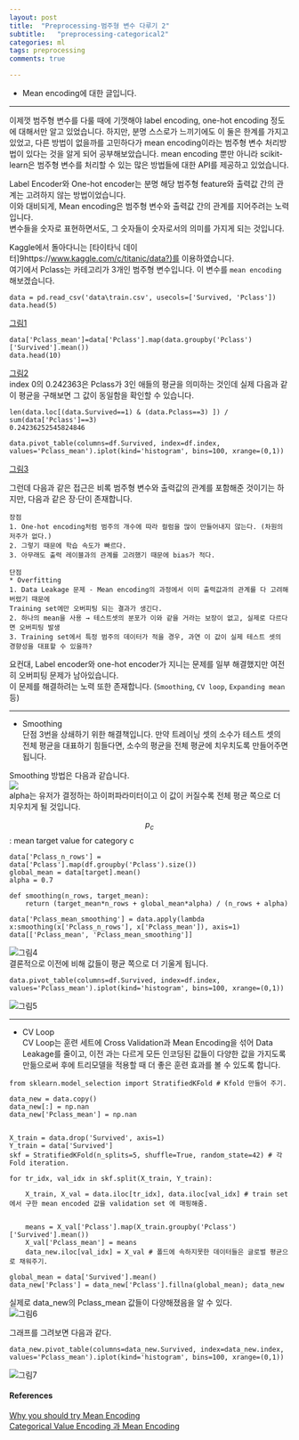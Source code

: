 ```yaml
---
layout: post
title:  "Preprocessing-범주형 변수 다루기 2"
subtitle:   "preprocessing-categorical2"
categories: ml
tags: preprocessing
comments: true

---
```


- Mean encoding에 대한 글입니다. 

---  

이제껏 범주형 변수를 다룰 때에 기껏해야 label encoding, one-hot encoding 정도에 대해서만 알고 있었습니다. 하지만, 분명 
스스로가 느끼기에도 이 둘은 한계를 가지고 있었고, 다른 방법이 없을까를 고민하다가 mean encoding이라는 범주형 변수 처리방법이 있다는 것을 
알게 되어 공부해보았습니다. mean encoding 뿐만 아니라 scikit-learn은 범주형 변수를 처리할 수 있는 많은 방법들에 대한 API를 제공하고 있었습니다.  

Label Encoder와 One-hot encoder는 분명 해당 범주형 feature와 출력값 간의 관계는 고려하지 않는 방법이었습니다.  
이와 대비되게, Mean encoding은 범주형 변수와 출력값 간의 관계를 지어주려는 노력입니다.  
변수들을 숫자로 표현하면서도, 그 숫자들이 숫자로서의 의미를 가지게 되는 것입니다.  

Kaggle에서 돌아다니는 [타이타닉 데이터]9https://www.kaggle.com/c/titanic/data?)를 이용하였습니다.  
여기에서 Pclass는 카테고리가 3개인 범주형 변수입니다. 이 변수를 `mean encoding` 해보겠습니다.  

```  
data = pd.read_csv('data\train.csv', usecols=['Survived, 'Pclass'])  
data.head(5)  
```  
[그림1]()  
```  
data['Pclass_mean']=data['Pclass'].map(data.groupby('Pclass')['Survived'].mean())  
data.head(10)  
```  
[그림2]()  
index 0의 0.242363은 Pclass가 3인 애들의 평균을 의미하는 것인데 실제 다음과 같이 평균을 구해보면 그 값이 
동일함을 확인할 수 있습니다.   
```  
len(data.loc[(data.Survived==1) & (data.Pclass==3) ]) / sum(data['Pclass']==3)  
0.24236252545824846  
```  

```  
data.pivot_table(columns=df.Survived, index=df.index, values='Pclass_mean').iplot(kind='histogram', bins=100, xrange=(0,1))  
```
[그림3]()

그런데 다음과 같은 접근은 비록 범주형 변수와 출력값의 관계를 포함해준 것이기는 하지만, 다음과 같은 장·단이 존재합니다.  
```  
장점  
1. One-hot encoding처럼 범주의 개수에 따라 컬럼을 많이 만들어내지 않는다. (차원의 저주가 없다.)  
2. 그렇기 때문에 학습 속도가 빠르다.  
3. 아무래도 출력 레이블과의 관계를 고려했기 때문에 bias가 적다.  

단점  
* Overfitting  
1. Data Leakage 문제 - Mean encoding의 과정에서 이미 출력값과의 관계를 다 고려해버렸기 때문에  
Training set에만 오버피팅 되는 결과가 생긴다.  
2. 하나의 mean을 사용 → 테스트셋의 분포가 이와 같을 거라는 보장이 없고, 실제로 다르다면 오버피팅 발생  
3. Training set에서 특정 범주의 데이터가 적을 경우, 과연 이 값이 실제 테스트 셋의 경향성을 대표할 수 있을까?  
```  

요컨대, Label encoder와 one-hot encoder가 지니는 문제를 일부 해결했지만 여전히 오버피팅 문제가 남아있습니다.  
이 문제를 해결하려는 노력 또한 존재합니다. (`Smoothing`,  `CV loop`, `Expanding mean` 등)  

---  

- Smoothing  
단점 3번을 상쇄하기 위한 해결책입니다. 만약 트레이닝 셋의 소수가 테스트 셋의 전체 평균을 대표하기 힘들다면, 
소수의 평균을 전체 평균에 치우치도록 만들어주면 됩니다.  

Smoothing 방법은 다음과 같습니다.  
![](https://img1.daumcdn.net/thumb/R1280x0/?scode=mtistory2&fname=https%3A%2F%2Fk.kakaocdn.net%2Fdn%2FbU3ZZc%2Fbtqyt43239w%2F8B8jyGqemj62p9pKQoNKjk%2Fimg.png)  
alpha는 유저가 결정하는 하이퍼파라미터이고 이 값이 커질수록 전체 평균 쪽으로 더 치우치게 될 것입니다.  
  
$$p_c$$ : mean target value for category c  

```  
data['Pclass_n_rows'] = data['Pclass'].map(df.groupby('Pclass').size())  
global_mean = data[target].mean()  
alpha = 0.7  

def smoothing(n_rows, target_mean):  
    return (target_mean*n_rows + global_mean*alpha) / (n_rows + alpha)  

data['Pclass_mean_smoothing'] = data.apply(lambda x:smoothing(x['Pclass_n_rows'], x['Pclass_mean']), axis=1)  
data[['Pclass_mean', 'Pclass_mean_smoothing']]  
```  
![그림4]()  
결론적으로 이전에 비해 값들이 평균 쪽으로 더 기울게 됩니다.  
```  
data.pivot_table(columns=df.Survived, index=df.index, values='Pclass_mean').iplot(kind='histogram', bins=100, xrange=(0,1))  
```  
![그림5]()  

---  

- CV Loop  
CV Loop는 훈련 세트에 Cross Validation과 Mean Encoding을 섞어 Data Leakage를 줄이고, 이전 과는 다르게 
모든 인코딩된 값들이 다양한 값을 가지도록 만듦으로써 후에 트리모델을 적용할 때 더 좋은 훈련 효과를 볼 수 있도록 합니다.  

```  
from sklearn.model_selection import StratifiedKFold # Kfold 만들어 주기.  

data_new = data.copy()  
data_new[:] = np.nan  
data_new['Pclass_mean'] = np.nan  


X_train = data.drop('Survived', axis=1)  
Y_train = data['Survived']  
skf = StratifiedKFold(n_splits=5, shuffle=True, random_state=42) # 각 Fold iteration.  

for tr_idx, val_idx in skf.split(X_train, Y_train):  
    
    X_train, X_val = data.iloc[tr_idx], data.iloc[val_idx] # train set 에서 구한 mean encoded 값을 validation set 에 매핑해줌.   
    
    
    means = X_val['Pclass'].map(X_train.groupby('Pclass')['Survived'].mean())  
    X_val['Pclass_mean'] = means  
    data_new.iloc[val_idx] = X_val # 폴드에 속하지못한 데이터들은 글로벌 평균으로 채워주기.  
    
global_mean = data['Survived'].mean()  
data_new['Pclass'] = data_new['Pclass'].fillna(global_mean); data_new  
```  
실제로 data_new의 Pclass_mean 값들이 다양해졌음을 알 수 있다.  
![그림6]()  

그래프를 그려보면 다음과 같다.  
```  
data_new.pivot_table(columns=data_new.Survived, index=data_new.index, values='Pclass_mean').iplot(kind='histogram', bins=100, xrange=(0,1))  
```  
![그림7]()







#### References  
[Why you should try Mean Encoding](https://towardsdatascience.com/why-you-should-try-mean-encoding-17057262cd0)  
[Categorical Value Encoding 과 Mean Encoding](https://dailyheumsi.tistory.com/120#1.-one-hot-encoding)
